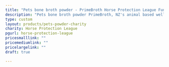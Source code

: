 ```yaml
---
title: "Pets bone broth powder - PrimeBroth Horse Protection League Fundraiser"
description: "Pets bone broth powder PrimeBroth, NZ's animal based wellness drink for pets"
type: custom
layout: products/pets-powder-charity
charity: Horse Protection League
pgurl: horse-protection-league
pricesmalllink: ""
pricemediumlink: ""
pricelargelink: ""
draft: true

---
```

